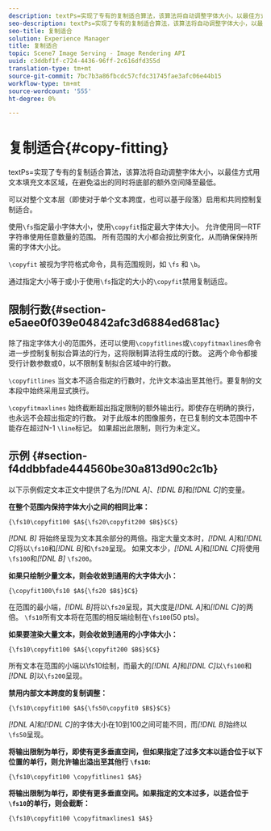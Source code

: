 ```yaml
---
description: textPs=实现了专有的复制适合算法，该算法将自动调整字体大小，以最佳方式用文本填充文本区域，在避免溢出的同时将底部的额外空间降至最低。
seo-description: textPs=实现了专有的复制适合算法，该算法将自动调整字体大小，以最佳方式用文本填充文本区域，在避免溢出的同时将底部的额外空间降至最低。
seo-title: 复制适合
solution: Experience Manager
title: 复制适合
topic: Scene7 Image Serving - Image Rendering API
uuid: c3ddbf1f-c724-4436-96ff-2c616dfd355d
translation-type: tm+mt
source-git-commit: 7bc7b3a86fbcdc57cfdc31745fae3afc06e44b15
workflow-type: tm+mt
source-wordcount: '555'
ht-degree: 0%

---
```



# 复制适合{#copy-fitting}

textPs=实现了专有的复制适合算法，该算法将自动调整字体大小，以最佳方式用文本填充文本区域，在避免溢出的同时将底部的额外空间降至最低。

可以对整个文本层（即使对于单个文本跨度，也可以基于段落）启用和共同控制复制适合。

使用`\fs`指定最小字体大小，使用`\copyfit`指定最大字体大小。 允许使用同一RTF字符串使用任意数量的范围。 所有范围的大小都会按比例变化，从而确保保持所需的字体大小比。

`\copyfit` 被视为字符格式命令，具有范围规则，如 `\fs` 和 `\b`。

通过指定大小等于或小于使用`\fs`指定的大小的`\copyfit`禁用复制适应。

## 限制行数{#section-e5aee0f039e04842afc3d6884ed681ac}

除了指定字体大小的范围外，还可以使用`\copyfitlines`或`\copyfitmaxlines`命令进一步控制复制拟合算法的行为，这将限制算法将生成的行数。 这两个命令都接受行计数参数或0，以不限制复制拟合区域中的行数。

`\copyfitlines` 当文本不适合指定的行数时，允许文本溢出至其他行。要复制的文本段中始终采用显式换行。

`\copyfitmaxlines` 始终截断超出指定限制的额外输出行。即使存在明确的换行，也永远不会超出指定的行数。 对于此版本的图像服务，在已复制的文本范围中不能存在超过N-1 `\line`标记。 如果超出此限制，则行为未定义。

## 示例 {#section-f4ddbbfade444560be30a813d90c2c1b}

以下示例假定文本正文中提供了名为&#x200B;*[!DNL $A$]*、*[!DNL $B$]*&#x200B;和&#x200B;*[!DNL $C$]*&#x200B;的变量。

**在整个范围内保持字体大小之间的相同比率：**

`{\fs10\copyfit100 $A${\fs20\copyfit200 $B$}$C$}`

*[!DNL $B$]* 将始终呈现为文本其余部分的两倍。指定大量文本时，*[!DNL $A$]*&#x200B;和&#x200B;*[!DNL $C$]*&#x200B;将以`\fs10`和&#x200B;*[!DNL $B$]*&#x200B;和`\fs20`呈现。 如果文本少，*[!DNL $A$]*&#x200B;和&#x200B;*[!DNL $C$]*&#x200B;将使用`\fs100`和&#x200B;*[!DNL $B$]* `\fs200`。

**如果只绘制少量文本，则会收敛到通用的大字体大小：**

`{\copyfit100\fs10 $A${\fs20 $B$}$C$}`

在范围的最小端，*[!DNL $B$]*&#x200B;将以`\fs20`呈现，其大度是&#x200B;*[!DNL $A$]*&#x200B;和&#x200B;*[!DNL $C$]*&#x200B;的两倍。 `\fs10`所有文本将在范围的相反端绘制在`\fs100`(50 pts)。

**如果要渲染大量文本，则会收敛到通用的小字体大小：**

`{\fs10\copyfit100 $A${\copyfit200 $B$}$C$}`

所有文本在范围的小端以\fs10绘制，而最大的&#x200B;*[!DNL $A$]*&#x200B;和&#x200B;*[!DNL $C$]*&#x200B;以`\fs100`和&#x200B;*[!DNL $B$]*&#x200B;以`\fs200`呈现。

**禁用内部文本跨度的复制调整：**

`{\fs10\copyfit100 $A${\fs50\copyfit0 $B$}$C$}`

*[!DNL $A$]*&#x200B;和&#x200B;*[!DNL $C$]*&#x200B;的字体大小在10到100之间可能不同，而&#x200B;*[!DNL $B$]*&#x200B;始终以`\fs50`呈现。

**将输出限制为单行，即使有更多垂直空间，但如果指定了过多文本以适合位于以下位置的单行，则允许输出溢出至其他行 `\fs10`:**

`{\fs10\copyfit100 \copyfitlines1 $A$}`

**将输出限制为单行，即使有更多垂直空间。如果指定的文本过多，以适合位于`\fs10`的单行，则会截断：**

`{\fs10\copyfit100 \copyfitmaxlines1 $A$}`
